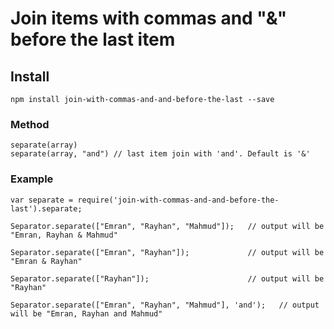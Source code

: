 # Join items with commas and "&" before the last item

## Install
```
npm install join-with-commas-and-and-before-the-last --save
```

### Method

```
separate(array)
separate(array, "and") // last item join with 'and'. Default is '&'
```

### Example
```
var separate = require('join-with-commas-and-and-before-the-last').separate;

Separator.separate(["Emran", "Rayhan", "Mahmud"]);   // output will be "Emran, Rayhan & Mahmud"

Separator.separate(["Emran", "Rayhan"]);             // output will be "Emran & Rayhan"

Separator.separate(["Rayhan"]);                      // output will be "Rayhan"

Separator.separate(["Emran", "Rayhan", "Mahmud"], 'and');   // output will be "Emran, Rayhan and Mahmud"
```
